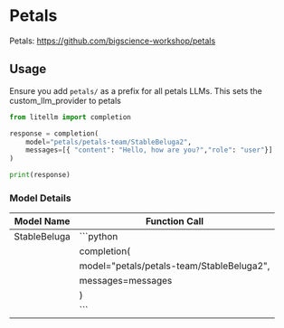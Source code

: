 # Petals
Petals: https://github.com/bigscience-workshop/petals

## Usage
Ensure you add `petals/` as a prefix for all petals LLMs. This sets the custom_llm_provider to petals

```python
from litellm import completion

response = completion(
    model="petals/petals-team/StableBeluga2", 
    messages=[{ "content": "Hello, how are you?","role": "user"}]
)

print(response)
```

### Model Details
| Model Name       | Function Call                              |
|------------------|--------------------------------------------|
| StableBeluga     | ```python
                   | completion(
                   |     model="petals/petals-team/StableBeluga2", 
                   |     messages=messages
                   | )
                   | ```                                        |


